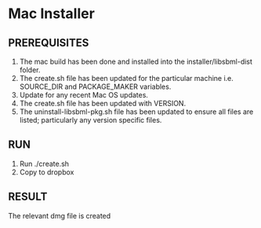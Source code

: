 # Mac Installer

## PREREQUISITES

1. The mac build has been done and installed into the installer/libsbml-dist folder.
2. The create.sh file has been updated for the particular machine i.e. SOURCE_DIR and PACKAGE_MAKER variables.
3. Update for any recent Mac OS updates.
4. The create.sh file has been updated with VERSION.
5. The uninstall-libsbml-pkg.sh file has been updated to ensure all files are listed; particularly any version specific files.

## RUN

1. Run ./create.sh
2. Copy to dropbox

## RESULT

The relevant dmg file is created